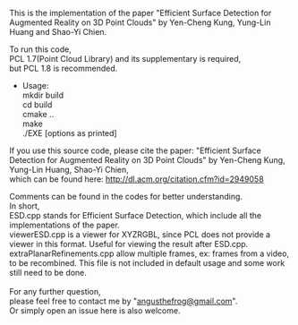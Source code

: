 This is the implementation of the paper "Efficient Surface Detection for Augmented Reality on 3D Point Clouds"
by Yen-Cheng Kung, Yung-Lin Huang and Shao-Yi Chien.

To run this code,<br />
PCL 1.7(Point Cloud Library) and its supplementary is required,<br />
but PCL 1.8 is recommended.<br />

* Usage:<br />
mkdir build<br />
cd build<br />
cmake ..<br />
make<br />
./EXE [options as printed]


If you use this source code, please cite the paper: "Efficient Surface Detection for Augmented Reality on 3D Point Clouds" by Yen-Cheng Kung, Yung-Lin Huang, Shao-Yi Chien, <br />
which can be found here:
http://dl.acm.org/citation.cfm?id=2949058

Comments can be found in the codes for better understanding.<br />
In short,<br />
ESD.cpp stands for Efficient Surface Detection, which include all the implementations of the paper.<br />
viewerESD.cpp is a viewer for XYZRGBL, since PCL does not provide a viewer in this format. Useful for viewing the result after ESD.cpp. <br />
extraPlanarRefinements.cpp allow multiple frames, ex: frames from a video, to be recombined. This file is not included in default usage and some work still need to be done.<br /><br />
For any further question,<br />
please feel free to contact me by "angusthefrog@gmail.com".<br />
Or simply open an issue here is also welcome.<br />
